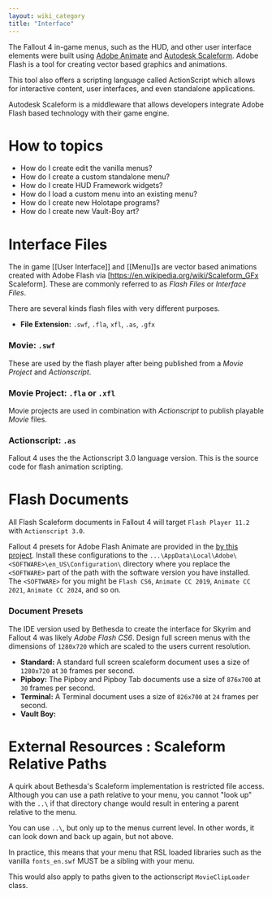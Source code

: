 ```yaml
---
layout: wiki_category
title: "Interface"
---
```


The Fallout 4 in-game menus, such as the HUD, and other user interface elements were built using [Adobe Animate](https://www.adobe.com/products/animate.html) and [Autodesk Scaleform](https://en.wikipedia.org/wiki/Scaleform_GFx).
Adobe Flash is a tool for creating vector based graphics and animations.

This tool also offers a scripting language called ActionScript which allows for interactive content, user interfaces, and even standalone applications.

Autodesk Scaleform is a middleware that allows developers integrate Adobe Flash based technology with their game engine.

# How to topics
- How do I create edit the vanilla menus?
- How do I create a custom standalone menu?
- How do I create HUD Framework widgets?
- How do I load a custom menu into an existing menu?
- How do I create new Holotape programs?
- How do I create new Vault-Boy art?


# Interface Files
The in game [[User Interface]] and [[Menu]]s are vector based animations created with Adobe Flash via [https://en.wikipedia.org/wiki/Scaleform_GFx Scaleform].
These are commonly referred to as *Flash Files* or *Interface Files*.

There are several kinds flash files with very different purposes.
- **File Extension:** `.swf`, `.fla`, `xfl`, `.as`, `.gfx`

### Movie: `.swf`
These are used by the flash player after being published from a *Movie Project* and *Actionscript*.

### Movie Project: `.fla` or `.xfl`
Movie projects are used in combination with *Actionscript* to publish playable *Movie* files.

### Actionscript: `.as`
Fallout 4 uses the the Actionscript 3.0 language version.
This is the source code for flash animation scripting.


# Flash Documents
All Flash Scaleform documents in Fallout 4 will target `Flash Player 11.2` with `Actionscript 3.0`.

Fallout 4 presets for Adobe Flash Animate are provided in the [by this project](https://github.com/F4CF/Interface/tree/master/--Tools/Adobe%20Animate/Configuration).
Install these configurations to the `...\AppData\Local\Adobe\<SOFTWARE>\en_US\Configuration\` directory where you replace the `<SOFTWARE>` part of the path with the software version you have installed.
The `<SOFTWARE>` for you might be `Flash CS6`, `Animate CC 2019`, `Animate CC 2021`, `Animate CC 2024`, and so on.

### Document Presets
The IDE version used by Bethesda to create the interface for Skyrim and Fallout 4 was likely *Adobe Flash CS6*.
Design full screen menus with the dimensions of `1280x720` which are scaled to the users current resolution.

- **Standard:** A standard full screen scaleform document uses a size of `1280x720` at `30` frames per second.
- **Pipboy:** The Pipboy and Pipboy Tab documents use a size of `876x700` at `30` frames per second.
- **Terminal:** A Terminal document uses a size of `826x700` at `24` frames per second.
- **Vault Boy:**


# External Resources : Scaleform Relative Paths
A quirk about Bethesda's Scaleform implementation is restricted file access.
Although you can use a path relative to your menu, you cannot "look up" with the `..\` if that directory change would result in entering a parent relative to the menu.

You can use `..\`, but only up to the menus current level.
In other words, it can look down and back up again, but not above.

In practice, this means that your menu that RSL loaded libraries such as the vanilla `fonts_en.swf` MUST be a sibling with your menu.

This would also apply to paths given to the actionscript `MovieClipLoader` class.
